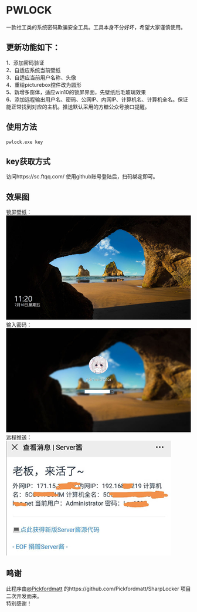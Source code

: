 # PWLOCK
一款社工类的系统密码欺骗安全工具。工具本身不分好坏，希望大家谨慎使用。
## 更新功能如下：
1、添加密码验证<br>
2、自适应系统当前壁纸<br>
3、自适应当前用户名称、头像<br>
4、重绘picturebox控件改为圆形<br>
5、新增多窗体，适应win10的锁屏界面，先壁纸后毛玻璃效果<br>
6、添加远程输出用户名、密码、公网IP、内网IP、计算机名、计算机全名。保证能正常找到对应的主机。推送默认采用的方糖公众号接口提醒。<br>
## 使用方法
``pwlock.exe key``
## key获取方式
访问https://sc.ftqq.com/ 使用github账号登陆后，扫码绑定即可。
## 效果图
锁屏壁纸：
![锁屏壁纸](https://github.com/0lizi/pwlock/blob/master/2.jpg)<br>
输入密码：
![输入密码](https://github.com/0lizi/pwlock/blob/master/3.jpg)<br>
远程推送：
![远程推送](https://github.com/0lizi/pwlock/blob/master/1.jpg)<br>
## 鸣谢
此程序由[@Pickfordmatt](https://github.com/Pickfordmatt) 的https://github.com/Pickfordmatt/SharpLocker 项目二次开发而来。<br>
特别感谢！
